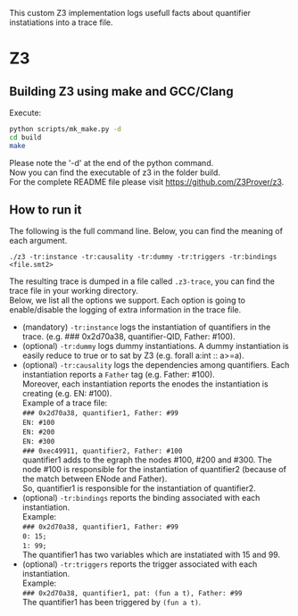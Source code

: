 This custom Z3 implementation logs usefull facts about quantifier instatiations into a trace file.

# Z3

## Building Z3 using make and GCC/Clang

Execute:

```bash
python scripts/mk_make.py -d
cd build
make
```
Please note the '-d' at the end of the python command.  
Now you can find the executable of z3 in the folder build.  
For the complete README file please visit https://github.com/Z3Prover/z3.  

## How to run it

The following is the full command line. Below, you can find the meaning of each argument.  

`./z3 -tr:instance -tr:causality -tr:dummy -tr:triggers -tr:bindings <file.smt2>`  

The resulting trace is dumped in a file called `.z3-trace`, you can find the trace file in your working directory.  
Below, we list all the options we support. Each option is going to enable/disable the logging of extra information in the trace file.    

* (mandatory) `-tr:instance` logs the instantiation of quantifiers in the trace.
  (e.g. ### 0x2d70a38, quantifier-QID, Father: #100).  
* (optional) `-tr:dummy` logs dummy instantiations. A dummy instantiation is easily reduce to true or to sat by Z3 (e.g. forall a:int :: a>=a).    
* (optional) `-tr:causality` logs the dependencies among quantifiers. Each instantiation reports a `Father` tag (e.g. Father: #100).  
Moreover, each instantiation reports the enodes the instantiation is creating (e.g. EN: #100).  
Example of a trace file:  
`### 0x2d70a38, quantifier1, Father: #99`  
`EN: #100`  
`EN: #200`  
`EN: #300`  
`### 0xec49911, quantifier2, Father: #100`  
quantifier1 adds to the egraph the nodes #100, #200 and #300. The node #100 is responsible for the instantiation of quantifier2 (because of the match between ENode and Father).    
So, quantifier1 is responsible for the instantiation of quantifier2.  
* (optional) `-tr:bindings` reports the binding associated with each instantiation.  
Example:  
`### 0x2d70a38, quantifier1, Father: #99`  
`0: 15;`  
`1: 99;`  
The quantifier1 has two variables which are instatiated with 15 and 99.  
* (optional) `-tr:triggers` reports the trigger associated with each instantiation.  
Example:  
`### 0x2d70a38, quantifier1, pat: (fun a t), Father: #99`  
The quantifier1 has been triggered by `(fun a t)`.  
